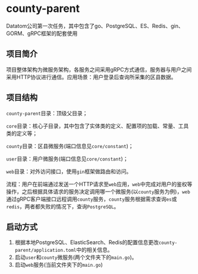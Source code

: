 # county-parent
Datatom公司第一次任务，其中包含了go、PostgreSQL、ES、Redis、gin、GORM、gRPC框架的配套使用

## 项目简介
项目整体架构为微服务架构，各服务之间采用gRPC方式通信，服务器与用户之间采用HTTP协议进行通信。应用场景：用户登录后查询所采集的区县数据。

## 项目结构
`county-parent`目录：顶级父目录；

`core`目录：核心子目录，其中包含了实体类的定义、配置项的加载、常量、工具类的定义等；

`county`目录：区县微服务(端口信息见`core/constant`)；

`user`目录：用户微服务(端口信息见`core/constant`)；

`web`目录：对外访问接口，使用`gin`框架做路由和访问。

流程：用户在前端通过发送一个HTTP请求至`web`应用，`web`中完成对用户的鉴权等操作，之后根据具体请求的服务决定调用哪一个微服务(以`county`服务为例)，`web`通过gRPC客户端接口远程调用`county`服务，`county`服务根据需求查询`es`或`redis`，两者都失败的情况下，查询`PostgreSQL`。

## 启动方式
1. 根据本地PostgreSQL、ElasticSearch、Redis的配置信息更改`county-parent/application.toml`中的相关信息。
2. 启动`user`和`county`微服务(两个文件夹下的`main.go`)。
3. 启动`web`服务(当前文件夹下的`main.go`)
